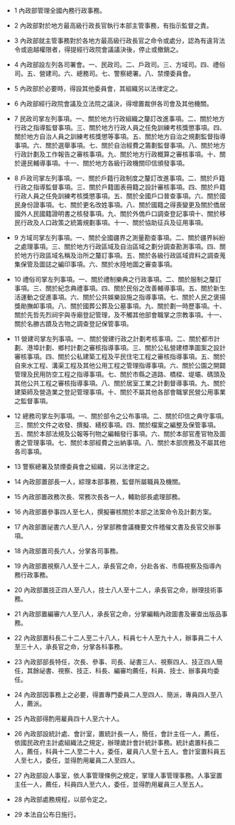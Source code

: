 * 1 內政部管理全國內務行政事務。

* 2 內政部對於地方最高級行政長官執行本部主管事務，有指示監督之責。

* 3 內政部就主管事務對於各地方最高級行政長官之命令或處分，認為有違背法令或逾越權限者，得提經行政院會議議決後，停止或撤銷之。

* 4 內政部設左列各司署會。一、民政司。二、戶政司。三、方域司。四、禮俗司。五、營建司。六、總務司。七、警察總署。八、禁煙委員會。

* 5 內政部於必要時，得設其他委員會，其組織另以法律定之。

* 6 內政部經行政院會議及立法院之議決，得增置裁併各司會及其他機關。

* 7 民政司掌左列事項。一、關於地方行政組織之釐訂改進事項。二、關於地方行政之指導監督事項。三、關於地方行政人員之任免訓練考核獎懲事項。四、關於地方自治人員之訓練考核獎懲等事項。五、關於地方自治之規劃監督指導事項。六、關於選舉事項。七、關於自治經費之籌劃監督事項。八、關於地方行政計劃及工作報告之審核事項。九、關於地方行政概算之審核事項。十、關於邊民輔導事項。十一、關於地方各級行政機關印信頒發事項。

* 8 戶政司掌左列事項。一、關於戶籍行政制度之釐訂改進事項。二、關於戶籍行政之指導監督事項。三、關於戶籍圖表冊籍之設計審核事項。四、關於戶籍行政人員之任免訓練考核獎懲事項。五、關於全國戶口普查事項。六、關於國民身份證事項。七、關於更名改姓事項。八、關於國籍之得喪變更及關於僑居國外人民國籍證明書之核發事項。九、關於外僑戶口調查登記事項十、關於移民行政及人口政策之統籌規劃事項。十一、關於協助征兵及征用事項。

* 9 方域司掌左列事項。一、關於全國疆界之測量勘查事項。二、關於疆界糾紛之處理事項。三、關於地方行政區域及自治區域之劃分調查勘測事項。四、關於地方行政區域名稱及治所之釐訂事項。五、關於各級行政區域資料之調查蒐集保管及圖誌之編印事項。六、關於水陸地圖之審查事項。

* 10 禮俗司掌左列事項。一、關於禮制樂典之行政事項。二、關於服制之釐訂事項。三、關於紀念典禮事項。四、關於民俗之改善輔導事項。五、關於新生活運動之促進事項。六、關於公共娛樂設施之指導事項。七、關於人民之褒揚獎勛撫卹事項。八、關於國葬公葬及公墓事項。九、關於劃一時歷事項。十、關於先哲先烈祠宇與寺廟登記管理，及不觸其他部會職掌之宗教事項。十一、關於名勝古蹟及古物之調查登記保管事項。

* 11 營建司掌左列事項。一、關於營建行政之計劃考核事項。二、關於都市計劃、港埠計劃、鄉村計劃之審核指導事項。三、關於公私營建標準圖案之設計審核事項。四、關於公私建築工程及平民住宅工程之審核指導事項。五、關於自來水工程、溝渠工程及其他公用工程之管理指導事項。六、關於公園之開闢管理及民用防空工程之指導事項。七、關於市縣之道路、橋樑、堤壩、碼頭及其他公共工程之審核指導事項。八、關於居室工業之計劃督導事項。九、關於建築師及營造業之登記管理事項。十、關於不屬其他各部會職掌民營公用事業之監督事項。

* 12 總務司掌左列事項。一、關於部令之公布事項。二、關於印信之典守事項。三、關於文件之收發、撰擬、繕校事項。四、關於檔案之編整及保管事項。五、關於本部法規及公報等刊物之編輯發行事項。六、關於本部官產官物及圖書之管理事項。七、關於本部經費之出納事項。八、關於本部庶務及不屬其他各司事項。

* 13 警察總署及禁煙委員會之組織，另以法律定之。

* 14 內政部置部長一人，綜理本部事務，監督所屬職員及機關。

* 15 內政部置政務次長、常務次長各一人，輔助部長處理部務。

* 16 內政部置參事四人至七人，撰擬審核關於本部之法案命令及計劃方案。

* 17 內政部置祕書六人至八人，分掌部務會議機要文件稽催文書及長官交辦事項。

* 18 內政部置司長六人，分掌各司事務。

* 19 內政部置視察八人至十二人，承長官之命，分赴各省、市縣視察及指導內務行政事務。

* 20 內政部置技正四人至八人，技士八人至十二人，承長官之命，辦理技術事務。

* 21 內政部置編審六人至八人，承長官之命，分掌編輯內政圖書及審查出版品事務。

* 22 內政部置科長二十二人至二十八人，科員七十人至九十人，辦事員二十人至三十人，承長官之命，分掌各科事務。

* 23 內政部部長特任，次長、參事、司長、祕書三人、視察四人、技正四人簡任，其餘祕書、視察、技正、科長、編審均薦任，科員、技士、辦事員均委任。

* 24 內政部因事務上之必要，得置專門委員二人至四人、簡派，專員四人至八人，薦派。

* 25 內政部得酌用雇員四十人至六十人。

* 26 內政部設統計處、會計室，置統計長一人，簡任，會計主任一人，薦任，依國民政府主計處組織法之規定，辦理歲計會計統計事務。統計處置科長二人，薦任，科員十二人至二十人，委任，雇員八人至十五人。會計室置科員五人至七人，委任，並得酌用雇員二人至四人。

* 27 內政部設人事室，依人事管理條例之規定，掌理人事管理事務。人事室置主任一人，薦任，科員四人至六人，委任，並得酌用雇員三人至五人。

* 28 內政部處務規程，以部令定之。

* 29 本法自公布日施行。


